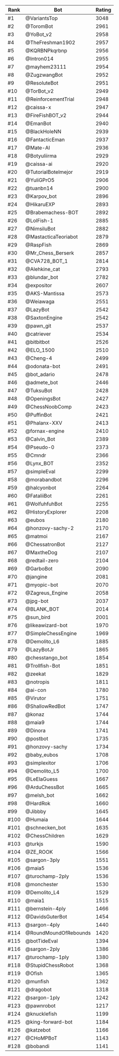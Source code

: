 Rank|Bot|Rating
---|---|---
#1|@VariantsTop|3048
#2|@ToromBot|2961
#3|@YoBot_v2|2958
#4|@TheFreshman1902|2957
#5|@KQRBNPkqrbnp|2956
#6|@Intron014|2955
#7|@mayhem23111|2954
#8|@ZugzwangBot|2952
#9|@ResoluteBot|2951
#10|@TorBot_v2|2949
#11|@ReinforcementTrial|2948
#12|@caissa-x|2947
#13|@FireFishBOT_v2|2944
#14|@EmanBot|2940
#15|@BlackHoleNN|2939
#16|@FantacticEman|2937
#17|@Mate-AI|2936
#18|@Botyuliirma|2929
#19|@caissa-ai|2920
#20|@TutorialBotelmejor|2919
#21|@YuliGPrO5|2906
#22|@tuanbn14|2900
#23|@Karpov_bot|2896
#24|@HikaruEXP|2893
#25|@Brabemachess-BOT|2892
#26|@LolFish-1|2885
#27|@NimsiluBot|2882
#28|@MastacticaTeoriabot|2879
#29|@RaspFish|2869
#30|@Mr_Chess_Berserk|2857
#31|@CVA728_BOT_1|2814
#32|@Alehkine_cat|2793
#33|@blundar_bot|2782
#34|@expositor|2607
#35|@AKS-Mantissa|2573
#36|@Weiawaga|2551
#37|@LazyBot|2542
#38|@SaxtonEngine|2542
#39|@pawn_git|2537
#40|@catriever|2534
#41|@bitbitbot|2526
#42|@ELO_1500|2510
#43|@Cheng-4|2499
#44|@odonata-bot|2491
#45|@bot_adario|2478
#46|@admete_bot|2446
#47|@TuksuBot|2428
#48|@OpeningsBot|2427
#49|@ChessNoobComp|2423
#50|@PuffinBot|2421
#51|@Phalanx-XXV|2413
#52|@fornax-engine|2410
#53|@Calvin_Bot|2389
#54|@Pseudo-0|2373
#55|@Cmndr|2366
#56|@Lynx_BOT|2352
#57|@simpleEval|2299
#58|@morabandbot|2296
#59|@halcyonbot|2264
#60|@FataliiBot|2261
#61|@WolfuhfuhBot|2255
#62|@HistoryExplorer|2208
#63|@eubos|2180
#64|@honzovy-sachy-2|2170
#65|@matmoi|2167
#66|@ChessatronBot|2127
#67|@MaxtheDog|2107
#68|@redtail-zero|2104
#69|@GarboBot|2090
#70|@jangine|2081
#71|@myopic-bot|2070
#72|@Zagreus_Engine|2058
#73|@jpg-bot|2037
#74|@BLANK_BOT|2014
#75|@sun_bird|2001
#76|@likeawizard-bot|1970
#77|@SimpleChessEngine|1969
#78|@Demolito_L6|1885
#79|@LazyBotJr|1865
#80|@chesstango_bot|1854
#81|@Trollfish-Bot|1851
#82|@zeekat|1829
#83|@notropis|1811
#84|@ai-con|1780
#85|@Virutor|1751
#86|@ShallowRedBot|1747
#87|@konaz|1744
#88|@maia9|1744
#89|@Dinora|1741
#90|@postbot|1735
#91|@honzovy-sachy|1734
#92|@baby_eubos|1708
#93|@simplexitor|1706
#94|@Demolito_L5|1700
#95|@LeElaGuess|1667
#96|@ArduChessBot|1665
#97|@melsh_bot|1662
#98|@HardRok|1660
#99|@Jibbby|1645
#100|@Humaia|1644
#101|@schnecken_bot|1635
#102|@ChessChildren|1629
#103|@turkjs|1590
#104|@ZE_ROOK|1566
#105|@sargon-3ply|1551
#106|@maia5|1536
#107|@turochamp-2ply|1536
#108|@monchester|1530
#109|@Demolito_L4|1529
#110|@maia1|1515
#111|@bernstein-4ply|1466
#112|@DavidsGuterBot|1454
#113|@sargon-4ply|1440
#114|@RoundMoundOfRebounds|1420
#115|@botTideEval|1394
#116|@sargon-2ply|1386
#117|@turochamp-1ply|1380
#118|@StupidChessRobot|1368
#119|@Ofish|1365
#120|@munfish|1362
#121|@dragobot|1318
#122|@sargon-1ply|1242
#123|@pawnrobot|1217
#124|@knucklefish|1199
#125|@king-forward-bot|1184
#126|@katzebot|1166
#127|@CHoMPBoT|1143
#128|@bobandi|1141
